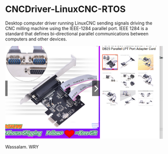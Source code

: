 # CNCDriver-LinuxCNC-RTOS

Desktop computer driver running LinuxCNC sending signals driving the CNC milling machine using the IEEE-1284 parallel port. IEEE 1284 is a standard that defines bi-directional parallel communications between computers and other devices. 

![](CNCDriver-screenshots/Parallel-Port-Card-Screenshot.png)

Wassalam.
WRY

